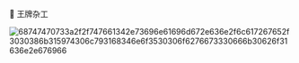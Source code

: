 <!--
### SomeThingsAboutMe 👋

**milleyin/milleyin** is a ✨ _special_ ✨ repository because its `README.md` (this file) appears on your GitHub profile.

Here are some ideas to get you started:


- 👯 I’m looking to collaborate on ...
- 🤔 I’m looking for help with ...
- 📫 How to reach me: ...
- 😄 Pronouns: ...

- 🤓 ..就是要用中文來寫:

- 🔭 最近...在搞SwiftUI, bug很多，但很好玩
- 🌱 同時...在重學Java()
- 💬 一般問題， [這裡](https://github.com/milleyin/milleyin/issues)留言
- 📮 或者用郵件或iMessage找我，地址是mille.yin#gmail.com
...
- 另外，一個有趣的現象：「很多報錯，最後發現都是IDE的鍋」

- ⚡ Fun fact: lot's of error was because IDE bugs 😑


- 🔭 I’m working on SwiftUI recently
- 🌱 I’m currently relearning Java
- 💬 Ask me about someting? Leaved message [here](https://github.com/milleyin/milleyin/issues)
- 📫 you can reach me by email or iMessage via mille.yin#gmail.com 



![](https://img.shields.io/badge/Algorithm-★★★★☆-f0dbb0)      ![](https://img.shields.io/badge/systemArchitect-★★★★★-efb680)      
![](https://img.shields.io/badge/Swift-★★★★☆-d99477)      ![](https://img.shields.io/badge/C++-★★★★☆-3a579a)      ![](https://img.shields.io/badge/php-★★★☆☆-001e38)      ![](https://img.shields.io/badge/UIKit-★★★★☆-fffc40)      ![](https://img.shields.io/badge/Cocoa-★★★★☆-ff8000)      ![](https://img.shields.io/badge/SwiftUI-★★★☆☆-ff8172)      ![](https://img.shields.io/badge/Spring-★★★★☆-36244f)      ![](https://img.shields.io/badge/DevOps-★★★★☆-001e38)      ![](https://img.shields.io/badge/CentOS-★★★★☆-a85400)
-->
👷 王牌杂工

<!-- [![Ashutosh's github activity graph](https://github-readme-activity-graph.cyclic.app/graph?username=milleyin&theme=xcode&hide_border=true&radius=16&hide_title=true&bg_color=3E3E3E&line=E26800&point=2CA700)](https://github.com/ashutosh00710/github-readme-activity-graph) -->
![68747470733a2f2f747661342e73696e61696d672e636e2f6c617267652f3030386b315974306c793168346e6f3530306f6276673330666b30626f31636e2e676966](https://user-images.githubusercontent.com/1904946/227820497-3abb3a5c-baf3-456e-8367-515fe1441084.gif)
